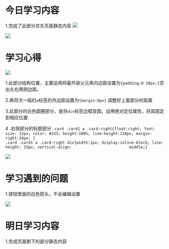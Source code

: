 # 今日学习内容

1.完成了此部分京东页面静态内容
![](https://graph.baidu.com/resource/1013e6a6e9cf2495522c001553696802.jpg)

![](https://graph.baidu.com/resource/10100a335b15c9b8968e101553697597.jpg)

# 学习心得

![](https://graph.baidu.com/resource/1016858b1d0d3c004643001553696937.jpg)

1.此部分结构位置，主要运用将最外层父元素内边距设置为`{padding:0 20px;}`空出左右两侧边距。

2.再将次一级的`a`标签的外边距设置为`{margin:8px}`
调整好上面部分的距离


3.此部分的白色圆圈部分，是将`div`标签边框变圆，运用绝对定位属性，将其固定到相应位置

4 .右侧部分的标题部分
`.card .card1 a .card-right{float:right;
                           font-size: 12px;
                           color: #333;
                           height:100%;
                           line-height:118px;
                           margin-right:34px;
                           }                                                         
.card .card1 a .card-right div{width:1px;
                              display:inline-block;
                              line-height: 15px;
                              vertical-align:                         middle;}`            

![](https://graph.baidu.com/resource/101230b0900297d72e6f301553697394.jpg)



# 学习遇到的问题
1.按钮里面的白色箭头，不会编辑设置

![](https://graph.baidu.com/resource/10100159ee705400ce86a01553698219.jpg)

# 明日学习内容

1.完成页面剩下的部分静态内容